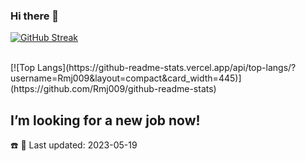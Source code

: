 ### Hi there 👋

<!--
**Rmj009/Rmj009** is a ✨ _special_ ✨ repository because its `README.md` (this file) appears on your GitHub profile.

- 🔭 I’m currently work as a SW/FW engineer
- 🌱 I’m currently learning ...UaRt, TCP/IP, Web3.0, PLM
- 🤔 I focus on anomaly data analysis. Develop SoC testing flow and RD verification
- 🔭 My working stack so far includes: Sip RF test automation, web backend, QMS data anlaysis & data visualization 

- :bookmark: SW engineer specializes in test automation which focus on BLE, BT, Wifi(Tx/Rx). SCPI Data pipline engineering via UaRt, SSH. Deploy SoC testing flow and RD verification.
--> 

[![GitHub Streak](https://github-readme-streak-stats.herokuapp.com/?user=Rmj009&theme=tokyonight-duo)](https://git.io/streak-stats)&nbsp; &nbsp; &nbsp; &nbsp; &nbsp;
<br>

<br>
[![Top Langs](https://github-readme-stats.vercel.app/api/top-langs/?username=Rmj009&layout=compact&card_width=445)](https://github.com/Rmj009/github-readme-stats)


 <!--  ![GitHub stats](https://github-readme-stats.vercel.app/api?username=Rmj009&show_icons=true&theme=tokyonight)  -->
## I’m looking for a new job now!
<!-- [![Readme Card](https://github-readme-stats.vercel.app/api/pin/?username=Rmj009&repo=github-readme-stats)](https://github.com/Rmj009/github-readme-stats) -->
☎️ 💬 Last updated: 2023-05-19
